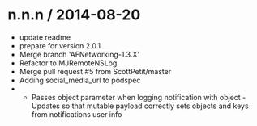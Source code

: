 
n.n.n / 2014-08-20
==================

  * update readme
  * prepare for version 2.0.1
  * Merge branch 'AFNetworking-1.3.X'
  * Refactor to MJRemoteNSLog
  * Merge pull request #5 from ScottPetit/master
  * Adding social_media_url to podspec
  * - Passes object parameter when logging notification with object - Updates so that mutable payload correctly sets objects and keys from notifications user info
